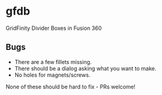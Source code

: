 # gfdb
GridFinity Divider Boxes in Fusion 360

## Bugs

- There are a few fillets missing.
- There should be a dialog asking what you want to make.
- No holes for magnets/screws.

None of these should be hard to fix - PRs welcome!